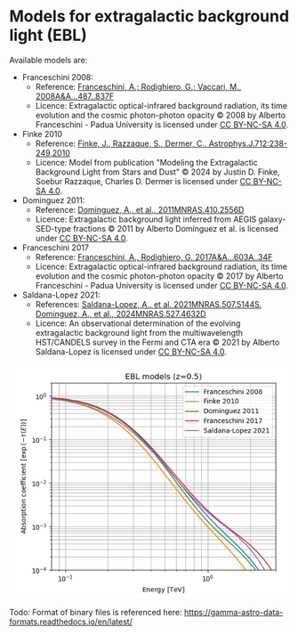 # Models for extragalactic background light (EBL)

Available models are:
 - Franceschini 2008:
   - Reference: [Franceschini, A.; Rodighiero, G.; Vaccari, M., 2008A&A...487..837F](http://adsabs.harvard.edu/abs/2008A%26A...487..837F)
   - Licence: Extragalactic optical-infrared background radiation, its time 
   evolution and the cosmic photon-photon opacity © 2008 by Alberto Franceschini -
   Padua University is licensed under [CC BY-NC-SA 4.0](https://creativecommons.org/licenses/by-nc-sa/4.0/).
 - Finke 2010
   - Reference: [Finke, J., Razzaque, S., Dermer, C., Astrophys.J.712:238-249,2010](http://adsabs.harvard.edu/abs/2009arXiv0905.1115F)
   - Licence: Model from publication "Modeling the Extragalactic Background Light from 
   Stars and Dust" © 2024 by  Justin D. Finke, Soebur Razzaque, Charles D. Dermer is 
   licensed under [CC BY-NC-SA 4.0](https://creativecommons.org/licenses/by-nc-sa/4.0/).
 - Dominguez 2011:
   - Reference:  [Dominguez, A., et al., 2011MNRAS.410.2556D](https://ui.adsabs.harvard.edu/abs/2011MNRAS.410.2556D/abstract)
   - Licence: Extragalactic background light inferred from AEGIS galaxy-SED-type fractions 
   © 2011 by Alberto Domínguez et al. is licensed under [CC BY-NC-SA 4.0](https://creativecommons.org/licenses/by-nc-sa/4.0/). 
 - Franceschini 2017
   - Reference: [Franceschini, A., Rodighiero, G. 2017A&A...603A..34F](https://ui.adsabs.harvard.edu/abs/2017A%26A...603A..34F)
   - Licence: Extragalactic optical-infrared background radiation, its time 
   evolution and the cosmic photon-photon opacity © 2017 by Alberto Franceschini -
   Padua University is licensed under [CC BY-NC-SA 4.0](https://creativecommons.org/licenses/by-nc-sa/4.0/).
 - Saldana-Lopez 2021:
   - References: [Saldana-Lopez, A., et al. 2021MNRAS.507.5144S](https://ui.adsabs.harvard.edu/abs/2021MNRAS.507.5144S),
   [Dominguez, A., et al., 2024MNRAS.527.4632D](https://ui.adsabs.harvard.edu/abs/2024MNRAS.527.4632D/abstract)
   - Licence: An observational determination of the evolving extragalactic background light 
   from the multiwavelength HST/CANDELS survey in the Fermi and CTA era © 2021 by Alberto 
   Saldana-Lopez is licensed under [CC BY-NC-SA 4.0](https://creativecommons.org/licenses/by-nc-sa/4.0/).

![alt tag](./ebl_models.png)



Todo: 
Format of binary files is referenced here: https://gamma-astro-data-formats.readthedocs.io/en/latest/
